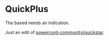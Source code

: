 # QuickPlus

The based needs an indication.

Just an edit of [powercord-community/quickstar](https://github.com/powercord-community/quickstar).
